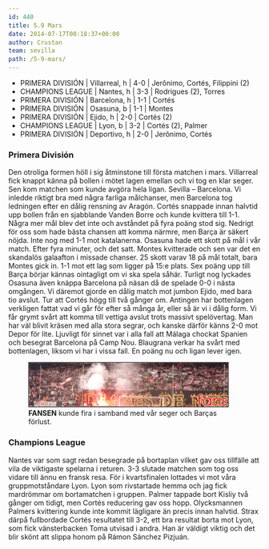 ```yaml
---
id: 440
title: 5.9 Mars
date: 2014-07-17T00:18:37+00:00
author: Crustan
team: sevilla
path: /5-9-mars/
---
```


- PRIMERA DIVISIÓN | Villarreal, h | 4-0 | Jerônimo, Cortés, Filippini (2)
- CHAMPIONS LEAGUE | Nantes, h | 3-3 | Rodrigues (2), Torres
- PRIMERA DIVISIÓN | Barcelona, h | 1-1 | Cortés
- PRIMERA DIVISIÓN | Osasuna, b | 1-1 | Montes
- PRIMERA DIVISIÓN | Ejido, h | 2-0 | Cortés (2)
- CHAMPIONS LEAGUE | Lyon, b | 3-2 | Cortés (2), Palmer
- PRIMERA DIVISIÓN | Deportivo, h | 2-0 | Jerônimo, Cortés

### Primera División

Den otroliga formen höll i sig åtminstone till första matchen i mars. Villarreal fick knappt känna på bollen i mötet lagen emellan och vi tog en klar seger. Sen kom matchen som kunde avgöra hela ligan. Sevilla – Barcelona. Vi inledde riktigt bra med några farliga målchanser, men Barcelona tog ledningen efter en dålig rensning av Aragón. Cortés snappade innan halvtid upp bollen från en sjabblande Vanden Borre och kunde kvittera till 1-1. Några mer mål blev det inte och avståndet på fyra poäng stod sig. Nedrigt för oss som hade bästa chansen att komma närmre, men Barça är säkert nöjda. Inte nog med 1-1 mot katalanerna. Osasuna hade ett skott på mål i vår match. Efter fyra minuter, och det satt. Montes kvitterade och sen var det en skandalös galaafton i missade chanser. 25 skott varav 18 på mål totalt, bara Montes gick in. 1-1 mot ett lag som ligger på 15:e plats. Sex poäng upp till Barça börjar kännas ointagligt om vi ska spela såhär. Turligt nog lyckades Osasuna även knäppa Barcelona på näsan då de spelade 0-0 i nästa omgången. Vi däremot gjorde en dålig match mot jumbon Ejido, med bara tio avslut. Tur att Cortés högg till två gånger om. Antingen har bottenlagen verkligen fattat vad vi går för efter så många år, eller så är vi i dålig form. Vi får grymt svårt att komma till vettiga avslut trots massivt spelövertag. Man har väl blivit kräsen med alla stora segrar, och kanske därför känns 2-0 mot Depor för lite. Ljuvligt för sinnet var i alla fall att Málaga chockat Spanien och besegrat Barcelona på Camp Nou. Blaugrana verkar ha svårt med bottenlagen, liksom vi har i vissa fall. En poäng nu och ligan lever igen.

<figure>
  <img src="../images/fans2.png" alt="fans"  />
  <figcaption><strong>FANSEN</strong> kunde fira i samband med vår seger och Barças förlust.</figcaption>
</figure>

### Champions League

Nantes var som sagt redan besegrade på bortaplan vilket gav oss tillfälle att vila de viktigaste spelarna i returen. 3-3 slutade matchen som tog oss vidare till ännu en fransk resa. För i kvartsfinalen lottades vi mot våra gruppmotståndare Lyon. Lyon som rivstartade hemma och jag fick mardrömmar om bortamatchen i gruppen. Palmer tappade bort Kisliy två gånger om tidigt, men Cortés reducering gav oss hopp. Olycksmannen Palmers kvittering kunde inte kommit lägligare än precis innan halvtid. Strax därpå fullbordade Cortés resultatet till 3-2, ett bra resultat borta mot Lyon, som fick vänsterbacken Toma utvisad i andra. Han är väldigt viktig och det blir skönt att slippa honom på Rámon Sánchez Pizjuán.
